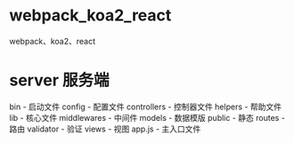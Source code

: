 # webpack_koa2_react
webpack、koa2、react

# server 服务端
  bin         - 启动文件
  config      - 配置文件
  controllers - 控制器文件
  helpers     - 帮助文件
  lib         - 核心文件
  middlewares - 中间件
  models      - 数据模版
  public      - 静态
  routes      - 路由
  validator   - 验证
  views       - 视图
  app.js      - 主入口文件

